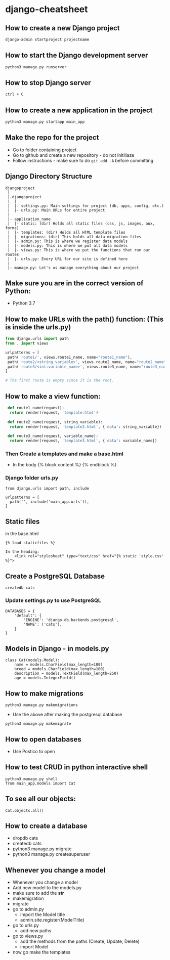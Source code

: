# django-cheatsheet

## How to create a new Django project
```bash
django-admin startproject projectname
```
## How to start the Django development server
```bash
python3 manage.py runserver
```

## How to stop Django server
```bash
ctrl + C
```

## How to create a new application in the project
```bash
python3 manage.py startapp main_app
```
## Make the repo for the project
* Go to folder containing project
* Go to github and create a new repository - do not initiliaze
* Follow instructions - make sure to do `git add -A` before committing

## Django Directory Structure
```
djangoproject
 |
 |-djangoproject
 |  |
 |  |- settings.py: Main settings for project (db, apps, config, etc.)
 |  |- urls.py: Main URLs for entire project
 |
 |- application_name
 |  |- static: (dir) Holds all static files (css, js, images, aux, forms)
 |  |- templates: (dir) Holds all HTML template files
 |  |- migrations: (dir) This holds all data migration files
 |  |- admin.py: This is where we register data models
 |  |- models.py: This is where we put all data models
 |  |- views.py: This is where we put the functions that run our routes
 |  |- urls.py: Every URL for our site is defined here
 |
 |- manage.py: Let's us manage everything about our project
```
## Make sure you are in the correct version of Python:
* Python 3.7

## How to make URLs with the path() function: (This is inside the urls.py)
```python
from django.urls import path
from . import views

urlpatterns = [
 path('route1/', views.route1_name, name="route1_name"),
 path('route2/<string_variable>', views.route2_name, name="route2_name"),
 path('route3/<int:variable_name>', views.route3_name, name="route3_name"),
]

# The first route is empty since it is the root.
```
## How to make a view function:
```python
 def route1_name(request):
  return render(request, 'template.html')
  
 def route2_name(request, string_variable):
  return render(request, 'template2.html', {'data': string_variable})
  
 def route3_name(request, variable_name):
  return render(request, 'template3.html', {'data': variable_name})
```

### Then Create a templates and make a base.html
- In the body 
{% block content %}
{% endblock %}

### Django folder urls.py
```
from django.urls import path, include

urlpatterns = [
  path('', include('main_app.urls')),
]
```

## Static files
in the base.html
```
{% load staticfiles %}

In the heading:
    <link rel="stylesheet" type="text/css" href="{% static 'style.css' %}">

```

## Create a PostgreSQL Database
```
createdb cats
```
### Update settings.py to use PostgreSQL
```
DATABASES = {
    'default': {
        'ENGINE': 'django.db.backends.postgresql',
        'NAME': ('cats'),
    }
}
```

## Models in Django - in models.py
```
class Cat(models.Model):
    name = models.CharField(max_length=100)
    breed = models.CharField(max_length=100)
    description = models.TextField(max_length=250)
    age = models.IntegerField()
```

## How to make migrations
```
python3 manage.py makemigrations
```
* Use the above after making the postgresql database
```
python3 manage.py makemigrate
```

## How to open databases
* Use Postico to open


## How to test CRUD in python interactive shell
```
python3 manage.py shell
from main_app.models import Cat
```

## To see all our objects:
```
Cat.objects.all()
```

## How to create a database
* dropdb cats
* createdb cats
* python3 manage.py migrate
* python3 manage.py createsuperuser

## Whenever you change a model
* Whenever you change a model
 * Add new model to the models.py
 * make sure to add the __str__
 * makemigration
 * migrate
 * go to admin.py
    * import the Model title
    * admin.site.register(ModelTitle)
 * go to urls.py
    * add new paths
 * go to views.py
    * add the methods from the paths (Create, Update, Delete)
    * import Model
 * now go make the templates



